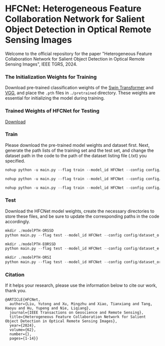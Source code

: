 # HFCNet: Heterogeneous Feature Collaboration Network for Salient Object Detection in Optical Remote Sensing Images

Welcome to the official repository for the paper "Heterogeneous Feature Collaboration Network for Salient Object Detection in Optical Remote Sensing Images", IEEE TGRS, 2024. 

### The Initialization Weights for Training
Download pre-trained classification weights of the [Swin Transformer](https://github.com/SwinTransformer/storage/releases/download/v1.0.0/swin_base_patch4_window12_384_22k.pth) and [VGG](https://download.pytorch.org/models/vgg16-397923af.pth), and place the ` .pth ` files in ` ./pretrained ` directory. These weights are essential for initializing the model during training.

### Trained Weights of HFCNet for Testing

[Download](https://pan.baidu.com/s/1bVC4uxf3xKhLRcC08EQKMQ?pwd=hfcn)

### Train
Please download the pre-trained model weights and dataset first. Next, generate the path lists of the training set and the test set, and change the dataset path in the code to the path of the dataset listing file (.txt) you specified.

~~~python
nohup python -u main.py --flag train --model_id HFCNet --config config/dataset_o.yaml --device cuda:0 > train_ORSSD.log &

nohup python -u main.py --flag train --model_id HFCNet --config config/dataset_e.yaml --device cuda:0 > train_EORSSD.log &

nohup python -u main.py --flag train --model_id HFCNet --config config/dataset_orsi.yaml --device cuda:0 > train_ORSI.log &
~~~

### Test
Download the HFCNet model weights, create the necessary directories to store these files, and be sure to update the corresponding paths in the code accordingly. 

~~~python
mkdir ./modelPTH-ORSSD
python main.py --flag test --model_id HFCNet --config config/dataset_o.yaml

mkdir ./modelPTH-EORSSD
python main.py --flag test --model_id HFCNet --config config/dataset_e.yaml 

mkdir ./modelPTH-ORSI
python main.py --flag test --model_id HFCNet --config config/dataset_orsi.yaml
~~~

### Citation

If it helps your research,  please use the information below to cite our work, thank you. 

~~~
@ARTICLE{HFCNet,
  author={Liu, Yutong and Xu, Mingzhu and Xiao, Tianxiang and Tang, Haoyu and Hu, Yupeng and Nie, Liqiang},
  journal={IEEE Transactions on Geoscience and Remote Sensing}, 
  title={Heterogeneous Feature Collaboration Network for Salient Object Detection in Optical Remote Sensing Images}, 
  year={2024},
  volume={62},
  number={},
  pages={1-14}}
~~~

